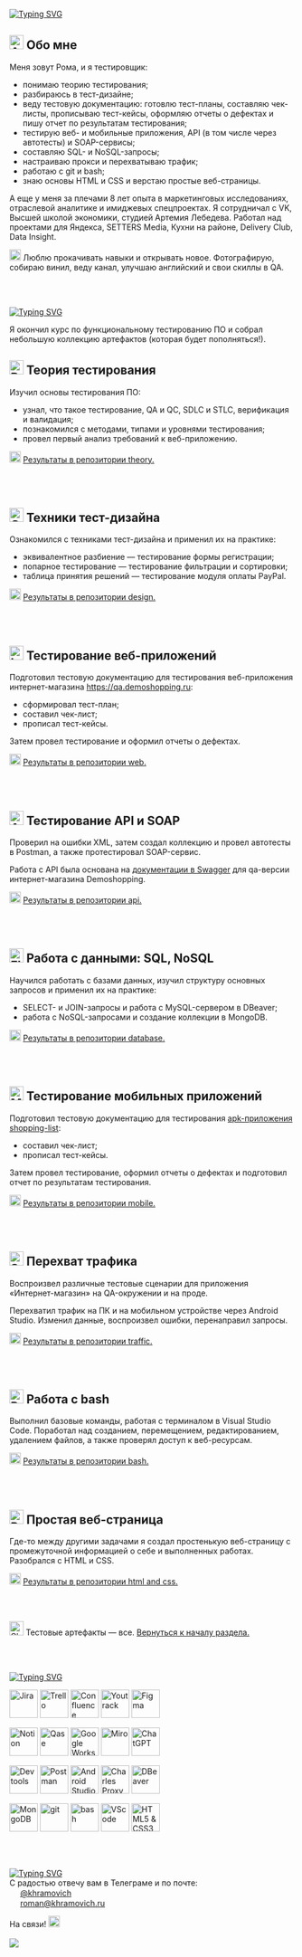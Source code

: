 <a href="https://git.io/typing-svg"><img src="https://readme-typing-svg.demolab.com?font=Inter&weight=800&size=35&duration=3000&pause=500&color=00FF7E&vCenter=true&width=435&lines=%3E+%D0%9F%D1%80%D0%B8%D0%B2%D0%B5%D1%82!" alt="Typing SVG" style="padding-top: 10 px;" /></a>
## <img src="https://raw.githubusercontent.com/Tarikul-Islam-Anik/Animated-Fluent-Emojis/master/Emojis/Smilies/Alien.png" alt="Alien" width="25" height="25" /> Обо мне
Меня зовут Рома, и я тестировщик:
* понимаю теорию тестирования;
* разбираюсь в тест-дизайне;
* веду тестовую документацию: готовлю тест-планы, составляю чек-листы, прописываю тест-кейсы, оформляю отчеты о дефектах и пишу отчет по результатам тестирования;
* тестирую веб- и мобильные приложения, API (в том числе через автотесты) и SOAP-сервисы;
* составляю SQL- и NoSQL-запросы;
* настраиваю прокси и перехватываю трафик;
* работаю с git и bash;
* знаю основы HTML и CSS и верстаю простые веб-страницы.

А еще у меня за плечами 8 лет опыта в маркетинговых исследованиях, отраслевой аналитике и имиджевых спецпроектах.
Я сотрудничал с VK, Высшей школой экономики, студией Артемия Лебедева. Работал над проектами для Яндекса, SETTERS Media, Кухни на районе, Delivery Club, Data Insight.

<img src="https://raw.githubusercontent.com/Tarikul-Islam-Anik/Animated-Fluent-Emojis/master/Emojis/Travel%20and%20places/Glowing%20Star.png" alt="Glowing Star" width="20" height="20" /> Люблю прокачивать навыки и открывать новое. Фотографирую, собираю винил, веду канал, улучшаю английский и свои скиллы в QA.

<br></br>

<a href="https://git.io/typing-svg"><img src="https://readme-typing-svg.demolab.com?font=Inter&weight=800&size=35&duration=3000&pause=500&color=00FF7E&vCenter=true&width=435&lines=%3E+%D0%A2%D0%B5%D1%81%D1%82%D0%BE%D0%B2%D1%8B%D0%B5+%D0%B0%D1%80%D1%82%D0%B5%D1%84%D0%B0%D0%BA%D1%82%D1%8B" alt="Typing SVG" style="padding-top: 10 px;" /></a>

Я окончил курс по функциональному тестированию ПО и собрал небольшую коллекцию артефактов (которая будет пополняться!).
## <img src="https://raw.githubusercontent.com/Tarikul-Islam-Anik/Animated-Fluent-Emojis/master/Emojis/Objects/Books.png" alt="Books" width="25" height="25" /> Теория тестирования
Изучил основы тестирования ПО:
* узнал, что такое тестирование, QA и QC, SDLC и STLC, верификация и валидация;
* познакомился с методами, типами и уровнями тестирования;
* провел первый анализ требований к веб-приложению.

<img src="https://raw.githubusercontent.com/Tarikul-Islam-Anik/Animated-Fluent-Emojis/master/Emojis/Activities/Sparkles.png" alt="Sparkles" width="20" height="20" /> [Результаты в репозитории theory.](https://github.com/khramovich/theory/tree/main)

<br></br>

## <img src="https://raw.githubusercontent.com/Tarikul-Islam-Anik/Animated-Fluent-Emojis/master/Emojis/Objects/Card%20File%20Box.png" alt="Card File Box" width="25" height="25" /> Техники тест-дизайна
Ознакомился с техниками тест-дизайна и применил их на практике:
* эквивалентное разбиение — тестирование формы регистрации;
* попарное тестирование — тестирование фильтрации и сортировки;
* таблица принятия решений — тестирование модуля оплаты PayPal.

<img src="https://raw.githubusercontent.com/Tarikul-Islam-Anik/Animated-Fluent-Emojis/master/Emojis/Activities/Sparkles.png" alt="Sparkles" width="20" height="20" /> [Результаты в репозитории design.](https://github.com/khramovich/design/tree/main)

<br></br>

## <img src="https://raw.githubusercontent.com/Tarikul-Islam-Anik/Animated-Fluent-Emojis/master/Emojis/Objects/Laptop.png" alt="Laptop" width="25" height="25" /> Тестирование веб-приложений
Подготовил тестовую документацию для тестирования веб-приложения интернет-магазина https://qa.demoshopping.ru:
* сформировал тест-план;
* составил чек-лист;
* прописал тест-кейсы.

Затем провел тестирование и оформил отчеты о дефектах.

<img src="https://raw.githubusercontent.com/Tarikul-Islam-Anik/Animated-Fluent-Emojis/master/Emojis/Activities/Sparkles.png" alt="Sparkles" width="20" height="20" /> [Результаты в репозитории web.](https://github.com/khramovich/web/tree/main)

<br></br>

## <img src="https://raw.githubusercontent.com/Tarikul-Islam-Anik/Animated-Fluent-Emojis/master/Emojis/Objects/Abacus.png" alt="Abacus" width="25" height="25" /> Тестирование API и SOAP
Проверил на ошибки XML, затем создал коллекцию и провел автотесты в Postman, а также протестировал SOAP-сервис.

Работа с API была основана на [документации в Swagger](https://qa.demoshopping.ru/api-docs/) для qa-версии интернет-магазина Demoshopping.

<img src="https://raw.githubusercontent.com/Tarikul-Islam-Anik/Animated-Fluent-Emojis/master/Emojis/Activities/Sparkles.png" alt="Sparkles" width="20" height="20" /> [Результаты в репозитории api.](https://github.com/khramovich/api/tree/main)

<br></br>

## <img src="https://raw.githubusercontent.com/Tarikul-Islam-Anik/Animated-Fluent-Emojis/master/Emojis/Objects/Floppy%20Disk.png" alt="Floppy Disk" width="25" height="25" /> Работа с данными: SQL, NoSQL
Научился работать с базами данных, изучил структуру основных запросов и применил их на практике:
* SELECT- и JOIN-запросы и работа с MySQL-сервером в DBeaver;
* работа с NoSQL-запросами и создание коллекции в MongoDB.

<img src="https://raw.githubusercontent.com/Tarikul-Islam-Anik/Animated-Fluent-Emojis/master/Emojis/Activities/Sparkles.png" alt="Sparkles" width="20" height="20" /> [Результаты в репозитории database.](https://github.com/khramovich/database/tree/main)

<br></br>

## <img src="https://raw.githubusercontent.com/Tarikul-Islam-Anik/Animated-Fluent-Emojis/master/Emojis/Objects/Mobile%20Phone.png" alt="Mobile Phone" width="25" height="25" /> Тестирование мобильных приложений
Подготовил тестовую документацию для тестирования [apk-приложения shopping-list](https://drive.google.com/file/d/1wSz1J4Ba-VDgjv82RIk59EaQ1Ys16ph8/view?usp=share_link):
* составил чек-лист;
* прописал тест-кейсы.

Затем провел тестирование, оформил отчеты о дефектах и подготовил отчет по результатам тестирования.

<img src="https://raw.githubusercontent.com/Tarikul-Islam-Anik/Animated-Fluent-Emojis/master/Emojis/Activities/Sparkles.png" alt="Sparkles" width="20" height="20" /> [Результаты в репозитории mobile.](https://github.com/khramovich/mobile/tree/main)

<br></br>

## <img src="https://raw.githubusercontent.com/Tarikul-Islam-Anik/Animated-Fluent-Emojis/master/Emojis/Objects/Satellite%20Antenna.png" alt="Satellite Antenna" width="25" height="25" /> Перехват трафика
Воспроизвел различные тестовые сценарии для приложения «Интернет-магазин» на QA-окружении и на проде.

Перехватил трафик на ПК и на мобильном устройстве через Android Studio. Изменил данные, воспроизвел ошибки, перенаправил запросы.

<img src="https://raw.githubusercontent.com/Tarikul-Islam-Anik/Animated-Fluent-Emojis/master/Emojis/Activities/Sparkles.png" alt="Sparkles" width="20" height="20" /> [Результаты в репозитории traffic.](https://github.com/khramovich/traffic/tree/main)

<br></br>

## <img src="https://raw.githubusercontent.com/Tarikul-Islam-Anik/Animated-Fluent-Emojis/master/Emojis/Objects/Pager.png" alt="Pager" width="25" height="25" /> Работа с bash
Выполнил базовые команды, работая с терминалом в Visual Studio Code. Поработал над созданием, перемещением, редактированием, удалением файлов, а также проверял доступ к веб-ресурсам.

<img src="https://raw.githubusercontent.com/Tarikul-Islam-Anik/Animated-Fluent-Emojis/master/Emojis/Activities/Sparkles.png" alt="Sparkles" width="20" height="20" /> [Результаты в репозитории bash.](https://github.com/khramovich/bash/tree/main)

<br></br>

## <img src="https://raw.githubusercontent.com/Tarikul-Islam-Anik/Animated-Fluent-Emojis/master/Emojis/Objects/Paperclip.png" alt="Paperclip" width="25" height="25" /> Простая веб-страница
Где-то между другими задачами я создал простенькую веб-страницу с промежуточной информацией о себе и выполненных работах. Разобрался с HTML и CSS.

<img src="https://raw.githubusercontent.com/Tarikul-Islam-Anik/Animated-Fluent-Emojis/master/Emojis/Activities/Sparkles.png" alt="Sparkles" width="20" height="20" /> [Результаты в репозитории html and css.](https://github.com/khramovich/html-and-css/tree/main)

<br></br>

<img src="https://raw.githubusercontent.com/Tarikul-Islam-Anik/Animated-Fluent-Emojis/master/Emojis/Symbols/Chequered%20Flag.png" alt="Chequered Flag" width="25" height="25" /> Тестовые артефакты — все. [Вернуться к началу раздела.](https://github.com/khramovich/khramovich?tab=readme-ov-file#-%D1%82%D0%B5%D0%BE%D1%80%D0%B8%D1%8F-%D1%82%D0%B5%D1%81%D1%82%D0%B8%D1%80%D0%BE%D0%B2%D0%B0%D0%BD%D0%B8%D1%8F)

<br></br>

<a href="https://git.io/typing-svg"><img src="https://readme-typing-svg.demolab.com?font=Inter&weight=800&size=35&duration=3000&pause=500&color=00FF7E&vCenter=true&width=435&lines=%3E+%D0%98%D0%BD%D1%81%D1%82%D1%80%D1%83%D0%BC%D0%B5%D0%BD%D1%82%D0%B0%D1%80%D0%B8%D0%B9" alt="Typing SVG" style="padding-top: 10 px;" /></a>

<p align="left">
<img src="https://cdn.worldvectorlogo.com/logos/jira-1.svg" title="Jira" alt="Jira" width="50" height="50"/>
<img src="https://cdn-icons-png.flaticon.com/512/6124/6124991.png" title="Trello" alt="Trello" width="50" height="50"/>
<img src="https://cdn.worldvectorlogo.com/logos/confluence-1.svg" title="Confluence" alt="Confluence" width="50" height="50"/>
<img src="https://upload.wikimedia.org/wikipedia/commons/thumb/8/8d/YouTrack_Icon.svg/1024px-YouTrack_Icon.svg.png?20200803082248" title="Youtrack" alt="Youtrack" width="50" height="50"/>
<img src="https://cdn.jsdelivr.net/gh/devicons/devicon/icons/figma/figma-original.svg" title="Figma" alt="Figma" width="50" height="50"/>
</p>
<p align="left">
<img src="https://upload.wikimedia.org/wikipedia/commons/4/45/Notion_app_logo.png" title="Notion" alt="Notion" width="50" height="50"/>
<img src="https://cdn-1.webcatalog.io/catalog/qase/qase-icon-unplated.png?v=1718683571396" title="Qase" alt="Qase" width="50" height="50"/>
<img src="https://i.imgur.com/R9pIEyH.png" title="Google Workspace" alt="Google Workspace" width="50" height="50"/>
<img src="https://cdn-stories.neat.no/1/2024/09/miro.png" title="Miro" alt="Miro" width="50" height="50"/>
<img src="https://i.imgur.com/m9aOa5e.png" title="ChatGPT" alt="ChatGPT" width="50" height="50"/>
</p>
<p align="left">
<img src="https://d33wubrfki0l68.cloudfront.net/38b5c953a4667366685d55db55d057c86db1fc54/a0fdc/static/acae6b24d940347661ca901ea07f47c1/chrome-dev-logo-icon.png" title="Devtools" alt="Devtools" width="50" height="50"/>
<img src="https://www.svgrepo.com/show/354202/postman-icon.svg" title="Postman" alt="Postman" width="50" height="50"/>
<img src="https://upload.wikimedia.org/wikipedia/commons/thumb/5/55/Android_Studio_Logo_%282023%29.svg/1200px-Android_Studio_Logo_%282023%29.svg.png" title="Android Studio" alt="Android Studio" width="50" height="50"/>
<img src="https://i.imgur.com/5ToeYal.png" title="Charles Proxy" alt="Charles Proxy" width="50" height="50"/>
<img src="https://upload.wikimedia.org/wikipedia/commons/thumb/b/b5/DBeaver_logo.svg/2048px-DBeaver_logo.svg.png" title="DBeaver" alt="DBeaver" width="50" height="50"/>
</p>
<p align="left">
<img src="https://i.imgur.com/UbdLvsu.png" title="MongoDB" alt="MongoDB" width="50" height="50"/>
<img src="https://cdn.jsdelivr.net/gh/devicons/devicon/icons/git/git-original.svg" title="git" alt="git" width="50" height="50"/>
<img src="https://upload.wikimedia.org/wikipedia/commons/thumb/4/4b/Bash_Logo_Colored.svg/1024px-Bash_Logo_Colored.svg.png?20180723054350" title="bash" alt="bash" width="50" height="50"/>
<img src="https://cdn.jsdelivr.net/gh/devicons/devicon/icons/vscode/vscode-original.svg" title="VScode" alt="VScode" width="50" height="50"/>
<img src="https://i.imgur.com/kpKFcrk.png" title="HTML5 & CSS3" alt="HTML5 & CSS3" width="50" height="50"/>

<br></br>

<a href="https://git.io/typing-svg"><img src="https://readme-typing-svg.demolab.com?font=Inter&weight=800&size=35&duration=3000&pause=500&color=00FF7E&vCenter=true&width=435&lines=%3E+%D0%9A%D0%BE%D0%BD%D1%82%D0%B0%D0%BA%D1%82%D1%8B" alt="Typing SVG" style="padding-top: 10 px;" /></a>    
С радостью отвечу вам в Телеграме и по почте:  
<img src="https://i.imgur.com/dSjWQrr.png" width="15" height="15" /> [@khramovich](https://t.me/khramovich)  
<img src="https://i.imgur.com/QzBRgqV.png" width="15" height="15" /> [roman@khramovich.ru](roman@khramovich.ru)

На связи! <img src="https://raw.githubusercontent.com/Tarikul-Islam-Anik/Animated-Fluent-Emojis/master/Emojis/Smilies/Green%20Heart.png" alt="Green Heart" width="20" height="20" />
<br></br>
<a href="https://visitorbadge.io/status?path=https%3A%2F%2Fgithub.com%2Fkhramovich"><img src="https://api.visitorbadge.io/api/visitors?path=https%3A%2F%2Fgithub.com%2Fkhramovich&label=%D0%BF%D1%80%D0%BE%D1%81%D0%BC%D0%BE%D1%82%D1%80%D1%8B&countColor=%2337d67a&style=flat" /></a>
